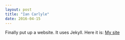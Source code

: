 ```yaml
---
layout: post
title: "Ian Carlyle"
date: 2016-04-15
---
```

Finally put up a website. It uses Jekyll.
Here it is:
[My site](icarlyle.github.io)
